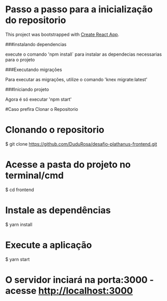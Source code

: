 # Passo a passo para a inicialização do repositorio

This project was bootstrapped with [Create React App](https://github.com/facebook/create-react-app).

###instalando dependencias

execute o comando 'npm install` para instalar as dependecias necessarias para o projeto

###Executando migrações

Para executar as migrações, utilize o comando 'knex migrate:latest'

###Iniciando projeto

Agora é só executar 'npm start'

#Caso prefira Clonar o Repositorio

# Clonando o repositorio 
$ git clone https://github.com/DuduRosa/desafio-plathanus-frontend.git

# Acesse a pasta do projeto no terminal/cmd
$ cd frontend

# Instale as dependências
$ yarn install

# Execute a aplicação 
$ yarn start

# O servidor inciará na porta:3000 - acesse <http://localhost:3000>
